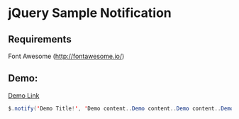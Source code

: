 # jQuery Sample Notification

## Requirements
Font Awesome (http://fontawesome.io/)

## Demo: 
<a href="https://codepen.io/kazimolmez/full/vebrOB/">Demo Link</a>
```java
$.notify('Demo Title!', 'Demo content..Demo content..Demo content..Demo content..Demo content..Demo content..Demo content..Demo content..', 'info');
```
